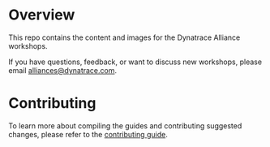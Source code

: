 # Overview

This repo contains the content and images for the Dynatrace Alliance workshops.

If you have questions, feedback, or want to discuss new workshops, please email alliances@dynatrace.com.

# Contributing 

To learn more about compiling the guides and contributing suggested changes, please refer to the [contributing guide](CONTRIBUTING.md).

